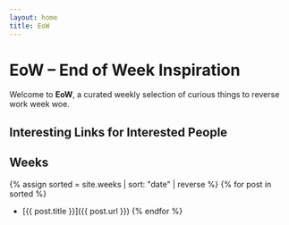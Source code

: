 ```yaml
---
layout: home
title: EoW
---
```


# EoW – End of Week Inspiration

Welcome to **EoW**, a curated weekly selection of curious things to reverse work week woe.

## Interesting Links for Interested People

## Weeks

{% assign sorted = site.weeks | sort: "date" | reverse %}
{% for post in sorted %}
- [{{ post.title }}]({{ post.url }})
{% endfor %}
